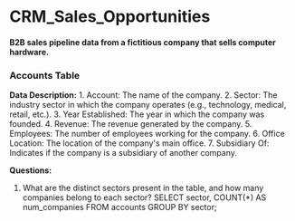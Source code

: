 # CRM_Sales_Opportunities
#### B2B sales pipeline data from a fictitious company that sells computer hardware.

### Accounts Table 
**Data Description:**
	1. Account: The name of the company.
	2. Sector: The industry sector in which the company operates (e.g., technology, medical, retail, etc.).
	3. Year Established: The year in which the company was founded.
	4. Revenue: The revenue generated by the company.
	5. Employees: The number of employees working for the company.
	6. Office Location: The location of the company's main office.
	7. Subsidiary Of: Indicates if the company is a subsidiary of another company.

 **Questions:**
1. What are the distinct sectors present in the table, and how many companies belong to each sector?
  SELECT sector, COUNT(*) AS num_companies
  FROM accounts
  GROUP BY sector;
	


